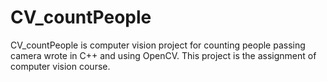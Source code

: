 # CV_countPeople
CV_countPeople is computer vision project for counting people passing camera wrote in C++ and using OpenCV. This project is the assignment of computer vision course.
